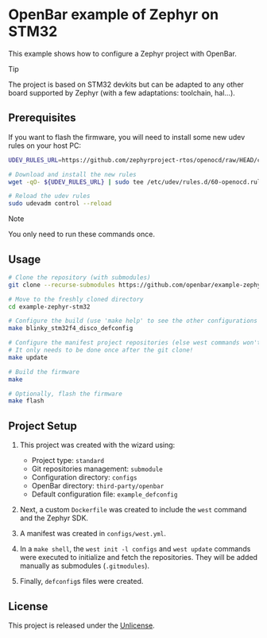 # OpenBar example of Zephyr on STM32

This example shows how to configure a Zephyr project with OpenBar.

> [!TIP]
> The project is based on STM32 devkits but can be adapted to any other board
> supported by Zephyr (with a few adaptations: toolchain, hal...).

## Prerequisites

If you want to flash the firmware, you will need to install some new udev rules
on your host PC:

```bash
UDEV_RULES_URL=https://github.com/zephyrproject-rtos/openocd/raw/HEAD/contrib/60-openocd.rules

# Download and install the new rules
wget -qO- ${UDEV_RULES_URL} | sudo tee /etc/udev/rules.d/60-openocd.rules

# Reload the udev rules
sudo udevadm control --reload
```

> [!NOTE]
> You only need to run these commands once.

## Usage

```bash
# Clone the repository (with submodules)
git clone --recurse-submodules https://github.com/openbar/example-zephyr-stm32.git

# Move to the freshly cloned directory
cd example-zephyr-stm32

# Configure the build (use 'make help' to see the other configurations available)
make blinky_stm32f4_disco_defconfig

# Configure the manifest project repositories (else west commands won't work)
# It only needs to be done once after the git clone!
make update

# Build the firmware
make

# Optionally, flash the firmware
make flash
```

## Project Setup

1. This project was created with the wizard using:
   - Project type: `standard`
   - Git repositories management: `submodule`
   - Configuration directory: `configs`
   - OpenBar directory: `third-party/openbar`
   - Default configuration file: `example_defconfig`

1. Next, a custom `Dockerfile` was created to include the `west` command and the
   Zephyr SDK.

1. A manifest was created in `configs/west.yml`.

1. In a `make shell`, the `west init -l configs` and `west update` commands
   were executed to initialize and fetch the repositories. They will be added
   manually as submodules (`.gitmodules`).

1. Finally, `defconfig`s files were created.

## License

This project is released under the [Unlicense](LICENSE.md).

